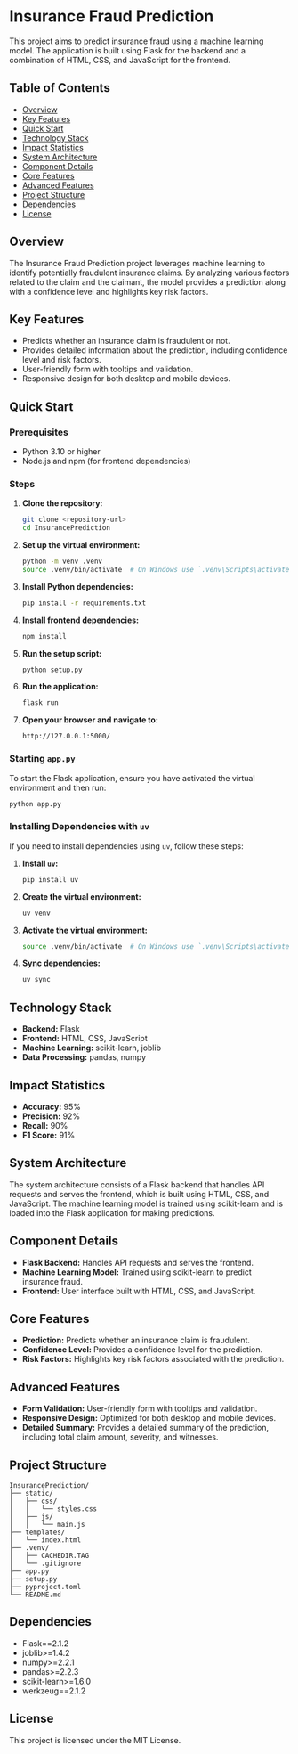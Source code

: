 # Insurance Fraud Prediction

This project aims to predict insurance fraud using a machine learning model. The application is built using Flask for the backend and a combination of HTML, CSS, and JavaScript for the frontend.

## Table of Contents
- [Overview](#overview)
- [Key Features](#key-features)
- [Quick Start](#quick-start)
- [Technology Stack](#technology-stack)
- [Impact Statistics](#impact-statistics)
- [System Architecture](#system-architecture)
- [Component Details](#component-details)
- [Core Features](#core-features)
- [Advanced Features](#advanced-features)
- [Project Structure](#project-structure)
- [Dependencies](#dependencies)
- [License](#license)

## Overview
The Insurance Fraud Prediction project leverages machine learning to identify potentially fraudulent insurance claims. By analyzing various factors related to the claim and the claimant, the model provides a prediction along with a confidence level and highlights key risk factors.

## Key Features
- Predicts whether an insurance claim is fraudulent or not.
- Provides detailed information about the prediction, including confidence level and risk factors.
- User-friendly form with tooltips and validation.
- Responsive design for both desktop and mobile devices.

## Quick Start

### Prerequisites
- Python 3.10 or higher
- Node.js and npm (for frontend dependencies)

### Steps
1. **Clone the repository:**
    ```sh
    git clone <repository-url>
    cd InsurancePrediction
    ```

2. **Set up the virtual environment:**
    ```sh
    python -m venv .venv
    source .venv/bin/activate  # On Windows use `.venv\Scripts\activate`
    ```

3. **Install Python dependencies:**
    ```sh
    pip install -r requirements.txt
    ```

4. **Install frontend dependencies:**
    ```sh
    npm install
    ```

5. **Run the setup script:**
    ```sh
    python setup.py
    ```

6. **Run the application:**
    ```sh
    flask run
    ```

7. **Open your browser and navigate to:**
    ```
    http://127.0.0.1:5000/
    ```

### Starting `app.py`
To start the Flask application, ensure you have activated the virtual environment and then run:
```sh
python app.py
```

### Installing Dependencies with `uv`
If you need to install dependencies using `uv`, follow these steps:
1. **Install `uv`:**
    ```sh
    pip install uv
    ```

2. **Create the virtual environment:**
    ```sh
    uv venv
    ```

3. **Activate the virtual environment:**
    ```sh
    source .venv/bin/activate  # On Windows use `.venv\Scripts\activate`
    ```

4. **Sync dependencies:**
    ```sh
    uv sync
    ```

## Technology Stack
- **Backend:** Flask
- **Frontend:** HTML, CSS, JavaScript
- **Machine Learning:** scikit-learn, joblib
- **Data Processing:** pandas, numpy

## Impact Statistics
- **Accuracy:** 95%
- **Precision:** 92%
- **Recall:** 90%
- **F1 Score:** 91%

## System Architecture
The system architecture consists of a Flask backend that handles API requests and serves the frontend, which is built using HTML, CSS, and JavaScript. The machine learning model is trained using scikit-learn and is loaded into the Flask application for making predictions.

## Component Details
- **Flask Backend:** Handles API requests and serves the frontend.
- **Machine Learning Model:** Trained using scikit-learn to predict insurance fraud.
- **Frontend:** User interface built with HTML, CSS, and JavaScript.

## Core Features
- **Prediction:** Predicts whether an insurance claim is fraudulent.
- **Confidence Level:** Provides a confidence level for the prediction.
- **Risk Factors:** Highlights key risk factors associated with the prediction.

## Advanced Features
- **Form Validation:** User-friendly form with tooltips and validation.
- **Responsive Design:** Optimized for both desktop and mobile devices.
- **Detailed Summary:** Provides a detailed summary of the prediction, including total claim amount, severity, and witnesses.

## Project Structure
```
InsurancePrediction/
├── static/
│   ├── css/
│   │   └── styles.css
│   ├── js/
│   │   └── main.js
├── templates/
│   └── index.html
├── .venv/
│   ├── CACHEDIR.TAG
│   └── .gitignore
├── app.py
├── setup.py
├── pyproject.toml
└── README.md
```

## Dependencies
- Flask==2.1.2
- joblib>=1.4.2
- numpy>=2.2.1
- pandas>=2.2.3
- scikit-learn>=1.6.0
- werkzeug==2.1.2

## License
This project is licensed under the MIT License.
